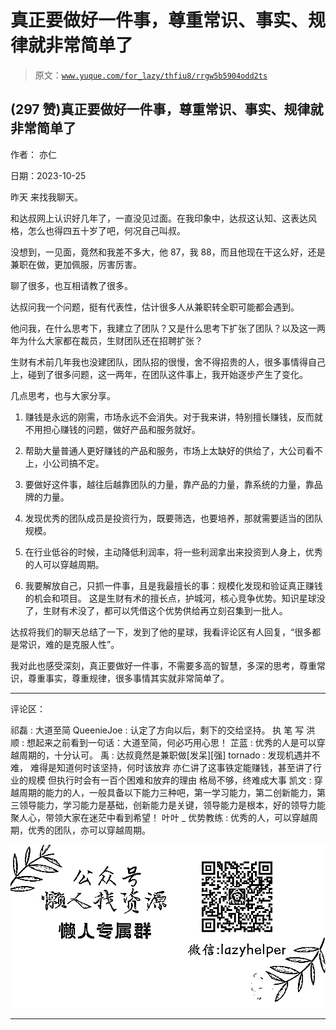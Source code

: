 # 真正要做好一件事，尊重常识、事实、规律就非常简单了

> 原文：[`www.yuque.com/for_lazy/thfiu8/rrgw5b5904odd2ts`](https://www.yuque.com/for_lazy/thfiu8/rrgw5b5904odd2ts)

## (297 赞)真正要做好一件事，尊重常识、事实、规律就非常简单了

作者： 亦仁

日期：2023-10-25

昨天 来找我聊天。

和达叔网上认识好几年了，一直没见过面。在我印象中，达叔这认知、这表达风格，怎么也得四五十岁了吧，何况自己叫叔。

没想到，一见面，竟然和我差不多大，他 87，我 88，而且他现在干这么好，还是兼职在做，更加佩服，厉害厉害。

聊了很多，也互相请教了很多。

达叔问我一个问题，挺有代表性，估计很多人从兼职转全职可能都会遇到。

他问我，在什么思考下，我建立了团队？又是什么思考下扩张了团队？以及这一两年为什么大家都在裁员，生财团队还在招聘扩张？

生财有术前几年我也没建团队，团队招的很慢，舍不得招贵的人，很多事情得自己上，碰到了很多问题，这一两年，在团队这件事上，我开始逐步产生了变化。

几点思考，也与大家分享。

1.  赚钱是永远的刚需，市场永远不会消失。对于我来讲，特别擅长赚钱，反而就不用担心赚钱的问题，做好产品和服务就好。

2.  帮助大量普通人更好赚钱的产品和服务，市场上太缺好的供给了，大公司看不上，小公司搞不定。

3.  要做好这件事，越往后越靠团队的力量，靠产品的力量，靠系统的力量，靠品牌的力量。

4.  发现优秀的团队成员是投资行为，既要筛选，也要培养，那就需要适当的团队规模。

5.  在行业低谷的时候，主动降低利润率，将一些利润拿出来投资到人身上，优秀的人可以穿越周期。

6.  我要解放自己，只抓一件事，且是我最擅长的事：规模化发现和验证真正赚钱的机会和项目。 这是生财有术的擅长点，护城河，核心竞争优势。知识星球没了，生财有术没了，都可以凭借这个优势供给再立刻召集到一批人。

达叔将我们的聊天总结了一下，发到了他的星球，我看评论区有人回复，“很多都是常识，难的是克服人性”。

我对此也感受深刻，真正要做好一件事，不需要多高的智慧，多深的思考，尊重常识，尊重事实，尊重规律，很多事情其实就非常简单了。

* * *

评论区：

祁磊 : 大道至简
QueenieJoe : 认定了方向以后，剩下的交给坚持。
执 笔 写 洪 顺 : 想起来之前看到一句话：大道至简，何必巧用心思！
芷蓝 : 优秀的人是可以穿越周期的，十分认可。
禹 : 达叔竟然是兼职做[发呆][强]
tornado : 发现机遇并不难，
难得是知道何时该坚持，何时该放弃
亦仁讲了这事铁定能赚钱，甚至讲了行业的规模
但执行时会有一百个困难和放弃的理由
格局不够，终难成大事
凯文 : 穿越周期的能力的人，一般具备以下能力三种吧，第一学习能力，第二创新能力，第三领导能力，学习能力是基础，创新能力是关键，领导能力是根本，好的领导力能聚人心，带领大家在迷茫中看到希望！
叶叶 _ 优势教练 : 优秀的人，可以穿越周期，优秀的团队，亦可以穿越周期。

![](img/1c37d505930596d12a88ab23e11aa07a.png)

* * *